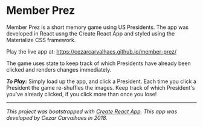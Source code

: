 # Member Prez

Member Prez is a short memory game using US Presidents. The app was developed in React usng the Create React App and styled using the Materialize CSS framework.

Play the live app at: https://cezarcarvalhaes.github.io/member-prez/

The game uses state to keep track of which Presidents have already been clicked and renders changes immediately. 

***To Play:***
Simply load up the app, and click a President. Each time you click a President the game re-shuffles the images. Keep track of which President's you've already clicked, if you click more than once you lose!

---
*This project was bootstrapped with [Create React App](https://github.com/facebookincubator/create-react-app).
This app was developed by Cezar Carvalhaes in 2018.*

